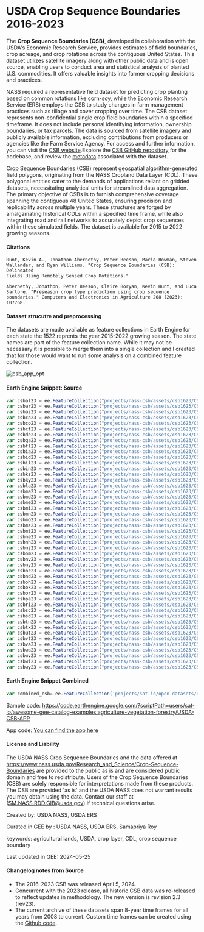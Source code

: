 # USDA Crop Sequence Boundaries 2016-2023

The **Crop Sequence Boundaries (CSB)**, developed in collaboration with the USDA's Economic Research Service, provides estimates of field boundaries, crop acreage, and crop rotations across the contiguous United States. This dataset utilizes satellite imagery along with other public data and is open source, enabling users to conduct area and statistical analysis of planted U.S. commodities. It offers valuable insights into farmer cropping decisions and practices.

NASS required a representative field dataset for predicting crop planting based on common rotations like corn-soy, while the Economic Research Service (ERS) employs the CSB to study changes in farm management practices such as tillage and cover cropping over time. The CSB dataset represents non-confidential single crop field boundaries within a specified timeframe. It does not include personal identifying information, ownership boundaries, or tax parcels. The data is sourced from satellite imagery and publicly available information, excluding contributions from producers or agencies like the Farm Service Agency. For access and further information, you can visit the [CSB website](https://www.nass.usda.gov/Research_and_Science/Crop-Sequence-Boundaries/index.php).Explore the [CSB GitHub repository](https://github.com/USDA-REE-NASS/crop-sequence-boundaries/tree/main/csb-project) for the codebase, and review the [metadata](https://www.nass.usda.gov/Research_and_Science/Crop-Sequence-Boundaries/metadata_Crop-Sequence-Boundaries-2022.htm) associated with the dataset.

Crop Sequence Boundaries (CSB) represent geospatial algorithm-generated field polygons, originating from the NASS Cropland Data Layer (CDL). These polygonal entities cater to the demands of applications reliant on gridded datasets, necessitating analytical units for streamlined data aggregation. The primary objective of CSBs is to furnish comprehensive coverage spanning the contiguous 48 United States, ensuring precision and replicability across multiple years. These structures are forged by amalgamating historical CDLs within a specified time frame, while also integrating road and rail networks to accurately depict crop sequences within these simulated fields. The dataset is available for 2015 to 2022 growing seasons.

#### Citations

```
Hunt, Kevin A., Jonathon Abernethy, Peter Beeson, Maria Bowman, Steven Wallander, and Ryan Williams. "Crop Sequence Boundaries (CSB): Delineated
Fields Using Remotely Sensed Crop Rotations."

Abernethy, Jonathon, Peter Beeson, Claire Boryan, Kevin Hunt, and Luca Sartore. "Preseason crop type prediction using crop sequence boundaries." Computers and Electronics in Agriculture 208 (2023): 107768.
```

#### Dataset strucutre and preprocessing
The datasets are made available as feature collections in Earth Engine for each state the 1522 reprents the year 2015-2022 growing season. The state names are part of the feature collection name. While it may not be necessary it is possible to merge them into a single collection and I created that for those would want to run some analysis on a combined feature collection.

![csb_app_opt](https://github.com/samapriya/awesome-gee-community-datasets/assets/6677629/ab8c00fa-b701-4c70-bc74-2fc77d2620cf)

#### Earth Engine Snippet: Source

```js
var csbal23 = ee.FeatureCollection("projects/nass-csb/assets/csb1623/CSBAL1623");
var csbar23 = ee.FeatureCollection("projects/nass-csb/assets/csb1623/CSBAR1623");
var csbaz23 = ee.FeatureCollection("projects/nass-csb/assets/csb1623/CSBAZ1623");
var csbca23 = ee.FeatureCollection("projects/nass-csb/assets/csb1623/CSBCA1623");
var csbco23 = ee.FeatureCollection("projects/nass-csb/assets/csb1623/CSBCO1623");
var csbct23 = ee.FeatureCollection("projects/nass-csb/assets/csb1623/CSBCT1623");
var csbde23 = ee.FeatureCollection("projects/nass-csb/assets/csb1623/CSBDE1623");
var csbga23 = ee.FeatureCollection("projects/nass-csb/assets/csb1623/CSBGA1623");
var csbfl23 = ee.FeatureCollection("projects/nass-csb/assets/csb1623/CSBFL1623");
var csbia23 = ee.FeatureCollection("projects/nass-csb/assets/csb1623/CSBIA1623");
var csbid23 = ee.FeatureCollection("projects/nass-csb/assets/csb1623/CSBID1623");
var csbil23 = ee.FeatureCollection("projects/nass-csb/assets/csb1623/CSBIL1623");
var csbin23 = ee.FeatureCollection("projects/nass-csb/assets/csb1623/CSBIN1623");
var csbks23 = ee.FeatureCollection("projects/nass-csb/assets/csb1623/CSBKS1623");
var csbky23 = ee.FeatureCollection("projects/nass-csb/assets/csb1623/CSBKY1623");
var csbla23 = ee.FeatureCollection("projects/nass-csb/assets/csb1623/CSBLA1623");
var csbma23 = ee.FeatureCollection("projects/nass-csb/assets/csb1623/CSBMA1623");
var csbmd23 = ee.FeatureCollection("projects/nass-csb/assets/csb1623/CSBMD1623");
var csbme23 = ee.FeatureCollection("projects/nass-csb/assets/csb1623/CSBME1623");
var csbmi23 = ee.FeatureCollection("projects/nass-csb/assets/csb1623/CSBMI1623");
var csbmn23 = ee.FeatureCollection("projects/nass-csb/assets/csb1623/CSBMN1623");
var csbmo23 = ee.FeatureCollection("projects/nass-csb/assets/csb1623/CSBMO1623");
var csbms23 = ee.FeatureCollection("projects/nass-csb/assets/csb1623/CSBMS1623");
var csbmt23 = ee.FeatureCollection("projects/nass-csb/assets/csb1623/CSBMT1623");
var csbne23 = ee.FeatureCollection("projects/nass-csb/assets/csb1623/CSBNE1623");
var csbnh23 = ee.FeatureCollection("projects/nass-csb/assets/csb1623/CSBNH1623");
var csbnj23 = ee.FeatureCollection("projects/nass-csb/assets/csb1623/CSBNJ1623");
var csbnm23 = ee.FeatureCollection("projects/nass-csb/assets/csb1623/CSBNM1623");
var csbnv23 = ee.FeatureCollection("projects/nass-csb/assets/csb1623/CSBNV1623");
var csbny23 = ee.FeatureCollection("projects/nass-csb/assets/csb1623/CSBNY1623");
var csbnc23 = ee.FeatureCollection("projects/nass-csb/assets/csb1623/CSBNC1623");
var csbnd23 = ee.FeatureCollection("projects/nass-csb/assets/csb1623/CSBND1623");
var csboh23 = ee.FeatureCollection("projects/nass-csb/assets/csb1623/CSBOH1623");
var csbok23 = ee.FeatureCollection("projects/nass-csb/assets/csb1623/CSBOK1623");
var csbor23 = ee.FeatureCollection("projects/nass-csb/assets/csb1623/CSBOR1623");
var csbpa23 = ee.FeatureCollection("projects/nass-csb/assets/csb1623/CSBPA1623");
var csbri23 = ee.FeatureCollection("projects/nass-csb/assets/csb1623/CSBRI1623");
var csbsc23 = ee.FeatureCollection("projects/nass-csb/assets/csb1623/CSBSC1623");
var csbsd23 = ee.FeatureCollection("projects/nass-csb/assets/csb1623/CSBSD1623");
var csbtn23 = ee.FeatureCollection("projects/nass-csb/assets/csb1623/CSBTN1623");
var csbtx23 = ee.FeatureCollection("projects/nass-csb/assets/csb1623/CSBTX1623");
var csbut23 = ee.FeatureCollection("projects/nass-csb/assets/csb1623/CSBUT1623");
var csbvt23 = ee.FeatureCollection("projects/nass-csb/assets/csb1623/CSBVT1623");
var csbva23 = ee.FeatureCollection("projects/nass-csb/assets/csb1623/CSBVA1623");
var csbwa23 = ee.FeatureCollection("projects/nass-csb/assets/csb1623/CSBWA1623");
var csbwv23 = ee.FeatureCollection("projects/nass-csb/assets/csb1623/CSBWV1623");
var csbwi23 = ee.FeatureCollection("projects/nass-csb/assets/csb1623/CSBWI1623");
var csbwy23 = ee.FeatureCollection("projects/nass-csb/assets/csb1623/CSBWY1623");
```

#### Earth Engine Snippet Combined

```js
var combined_csb= ee.FeatureCollection('projects/sat-io/open-datasets/USDA/CSB_1522');
```

Sample code: https://code.earthengine.google.com/?scriptPath=users/sat-io/awesome-gee-catalog-examples:agriculture-vegetation-forestry/USDA-CSB-APP

App code: [You can find the app here](https://www.nass.usda.gov/Research_and_Science/Crop-Sequence-Boundaries/Viewer/index.php)

#### License and Liability
The USDA NASS Crop Sequence Boundaries and the data offered at https://www.nass.usda.gov/Research_and_Science/Crop-Sequence-Boundaries are provided to the public as is and are considered public domain and free to redistribute. Users of the Crop Sequence Boundaries (CSB) are solely responsible for interpretations made from these products. The CSB are provided 'as is' and the USDA NASS does not warrant results you may obtain using the data. Contact our staff at (SM.NASS.RDD.GIB@usda.gov) if technical questions arise.

Created by: USDA NASS, USDA ERS

Curated in GEE by : USDA NASS, USDA ERS, Samapriya Roy

keywords: agricultural lands, USDA, crop layer, CDL, crop sequence boundary

Last updated in GEE: 2024-05-25

#### Changelog notes from Source

* The 2016-2023 CSB was released April 5, 2024.
* Concurrent with the 2023 release, all historic CSB data was re-released to reflect updates in methodology. The new version is revision 2.3 (rev23).
* The current archive of these datasets span 8-year time frames for all years from 2008 to current. Custom time frames can be created using the [Github code](https://github.com/USDA-REE-NASS/crop-sequence-boundaries/tree/main/csb-project).
